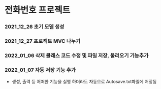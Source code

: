 
# 전화번호 프로젝트

### 2021_12_26 초기 모델 생성

### 2021_12_27 프로젝트 MVC 나누기

### 2022_01_06 삭제 클래스 코드 수정 및 파일 저장, 불러오기 기능추가

### 2022_01_07 자동 저장 기능 추가
  * 생성, 출력 등 어떠한 기능을 실행 하더라도 자동으로 Autosave.txt파일에 저장됨
